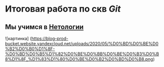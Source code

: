 # Итоговая работа по скв _Git_

## Мы учимся в [Нетологии](https://netology.ru)

![картинка] (https://blog-prod-bucket.website.yandexcloud.net/uploads/2020/05/%D0%BD%D0%BE%D0%B2%D0%B0%D1%8F-%D0%BD%D0%B5%D1%82%D0%BE%D0%BB%D0%BE%D0%B3%D0%B8%D1%8F_%D1%83%D1%80%D0%BE%D0%B2%D0%BD%D0%B8.png)
